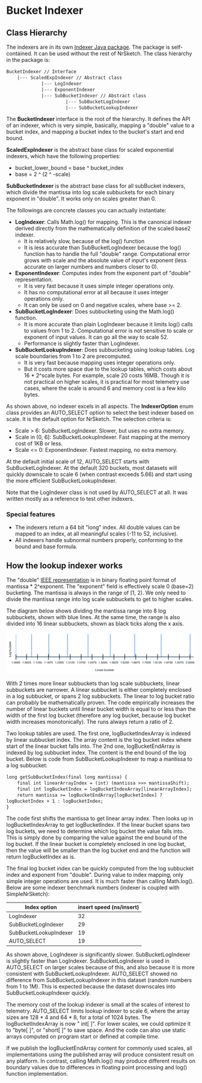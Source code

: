 # Bucket Indexer

## Class Hierarchy

The indexers are in its own [Indexer Java package](src/main/java/com/newrelic/nrsketch/indexer). The package is
self-contained. It can be used without the rest of NrSketch. The class hierarchy in the package is:

    BucketIndexer // Interface
        |--- ScaledExpIndexer // Abstract class
                 |--- LogIndexer
                 |--- ExponentIndexer
                 |--- SubBucketIndexer // Abstract class
                          |--- SubBucketLogIndexer
                          |--- SubBucketLookupIndexer

The **BucketIndexer** interface is the root of the hierarchy. It defines the API of an indexer, which is very simple,
basically, mapping a "double" value to a bucket index, and mapping a bucket index to the bucket's start and end bound.

**ScaledExpIndexer** is the abstract base class for scaled exponential indexers, which have the following properties:

* bucket_lower_bound = base ^ bucket_index
* base = 2 ^ (2 ^ -scale)

**SubBucketIndexer** is the abstract base class for all subBucket indexers, which divide the mantissa into log scale
subbuckets for each binary exponent in "double". It works only on scales greater than 0.

The followings are concrete classes you can actually instantiate:

* **LogIndexer**: Calls Math.log() for mapping. This is the canonical indexer derived directly from the mathematically
  definition of the scaled base2 indexer.
    * It is relatively slow, because of the log() function
    * It is less accurate than SubBucketLogIndexer because the log() function has to handle the full "double" range.
      Computational error grows with scale and the absolute value of input's exponent (less accurate on larger numbers
      and numbers closer to 0).
* **ExponentIndexer**: Computes index from the exponent part of "double" representation.
    * It is very fast because it uses simple integer operations only.
    * It has no computational error at all because it uses integer operations only.
    * It can only be used on 0 and negative scales, where base >= 2.
* **SubBucketLogIndexer**: Does subbucketing using the Math.log() function.
    * It is more accurate than plain LogIndexer because it limits log() calls to values from 1 to 2. Computational error
      is not sensitive to scale or exponent of input values. It can go all the way to scale 52.
    * Performance is slightly faster than LogIndexer.
* **SubBucketLookupIndexer**: Does subbucketing using lookup tables. Log scale boundaries from 1 to 2 are precomputed.
    * It is very fast because mapping uses integer operations only.
    * But it costs more space due to the lookup tables, which costs about 16 * 2^scale bytes. For example, scale 20
      costs 16MB. Though it is not practical on higher scales, it is practical for most telemetry use cases, where the
      scale is around 6 and memory cost is a few kilo bytes.

As shown above, no indexer excels in all aspects. The **IndexerOption** enum class provides an AUTO_SELECT option to
select the best indexer based on scale. It is the default option for NrSketch. The selection criteria is:

* Scale > 6: SubBucketLogIndexer. Slower, but uses no extra memory.
* Scale in (0, 6]: SubBucketLookupIndexer. Fast mapping at the memory cost of 1KB or less.
* Scale <= 0: ExponentIndexer. Fastest mapping, no extra memory.

At the default initial scale of 12, AUTO_SELECT starts with SubBucketLogIndexer. At the default 320 buckets, most
datasets will quickly downscale to scale 6 (when contrast exceeds 5.66) and start using the more efficient
SubBucketLookupIndexer.

Note that the LogIndexer class is not used by AUTO_SELECT at all. It was written mostly as a reference to test other
indexers.

### Special features

* The indexers return a 64 bit "long" index. All double values can be mapped to an index, at all meaningful scales
  (-11 to 52, inclusive).
* All indexers handle subnormal numbers properly, conforming to the bound and base formula.

## How the lookup indexer works

The "double" [IEEE representation](https://en.wikipedia.org/wiki/Double-precision_floating-point_format)
is in binary floating point format of mantissa * 2^exponent. The "exponent" field is effectively scale 0 (base=2)
bucketing. The mantissa is always in the range of [1, 2). We only need to divide the mantissa range into log scale
subbuckets to get to higher scales.

The diagram below shows dividing the mantissa range into 8 log subbuckets, shown with blue lines. At the same time, the
range is also divided into 16 linear subbuckets, shown as black ticks along the x axis.

![Lookup table chart](./LookupTable.svg)

With 2 times more linear subbuckets than log scale subbuckets, linear subbuckets are narrower. A linear subbucket is
either completely enclosed in a log subbucket, or spans 2 log subbuckets. The linear to log bucket ratio can probably be
mathematically proven. The code empirically increases the number of linear buckets until linear bucket width is equal to
or less than the width of the first log bucket (therefore any log bucket, because log bucket width increases
monotonically). The runs always return a ratio of 2.

Two lookup tables are used. The first one, logBucketIndexArray is indexed by linear subbucket index. The array content
is the log bucket index where start of the linear bucket falls into. The 2nd one, logBucketEndArray is indexed by log
subbucket index. The content is the end bound of the log bucket. Below is code from SubBucketLookupIndexer to map a
mantissa to a log subbucket:

```
long getSubBucketIndex(final long mantissa) {
    final int linearArrayIndex = (int) (mantissa >>> mantissaShift);
    final int logBucketIndex = logBucketIndexArray[linearArrayIndex];
    return mantissa >= logBucketEndArray[logBucketIndex] ? logBucketIndex + 1 : logBucketIndex;
}
```

The code first shifts the mantissa to get linear array index. Then looks up in logBucketIndexArray to get
logBucketIndex. If the linear bucket spans two log buckets, we need to determine which log bucket the value falls into.
This is simply done by comparing the value against the end bound of the log bucket. If the linear bucket is completely
enclosed in one log bucket, then the value will be smaller than the log bucket end and the function will return
logBucketIndex as is.

The final log bucket index can be quickly computed from the log subbucket index and exponent from "double". During value
to index mapping, only simple integer operations are used. It is much faster than calling Math.log(). Below are some
indexer benchmark numbers (indexer is coupled with SimpleNrSketch):

| Index option            | insert speed (ns/insert) |
| ----------------------- | ------------------------ |
| LogIndexer              | 32 |
| SubBucketLogIndexer     | 29 |
| SubBucketLookupIndexer  | 19 |
| AUTO_SELECT             | 19 | 

As shown above, LogIndexer is significantly slower. SubBucketLogIndexer is slightly faster than LogIndexer.
SubBucketLogIndexer is used in AUTO_SELECT on larger scales because of this, and also because it is more consistent with
SubBucketLookupIndexer. AUTO_SELECT showed no difference from SubBucketLookupIndexer in this dataset (random numbers
from 1 to 1M). This is expected because the dataset downscales into SubBucketLookupIndexer quickly.

The memory cost of the lookup indexer is small at the scales of interest to telemetry. AUTO_SELECT limits lookup indexer
to scale 6, where the array sizes are 128 * 4 and 64 * 8, for a total of 1024 bytes. The logBucketIndexArray is now "
int[ ]". For lower scales, we could optimize it to "byte[ ]", or "short[ ]" to save space. And the code can also use
static arrays computed on program start or defined at compile time.

If we publish the logBucketEndArray content for commonly used scales, all implementations using the published array will
produce consistent result on any platform. In contrast, calling Math.log() may produce different results on boundary
values due to differences in floating point processing and log() function implementation.
